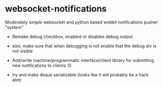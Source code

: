 websocket-notifications
=======================

Moderately simple websocket and python based webkit notifications pusher "system"

* Remake debug checkbox, enabled or disables debug output
* also, make sure that when debugging is not enable that the debug div is not visible

* Add/write machine/programmatic interface/client library for submitting new notifications to clients :D

* try and make deque serializable (looks like it will probably be a hack atm)